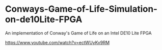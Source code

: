# Conways-Game-of-Life-Simulation-on-de10Lite-FPGA

An implementation of Conway's Game of Life on an Intel DE10 Lite FPGA

https://www.youtube.com/watch?v=ectWUyKv9RM
